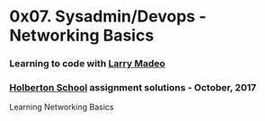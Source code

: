 # 0x07. Sysadmin/Devops - Networking Basics

### Learning to code with [Larry Madeo](https://twitter.com/larmalade)

### [Holberton School](https://www.holbertonschool.com) assignment solutions - October, 2017

Learning Networking Basics
